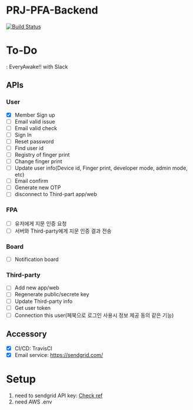 # PRJ-PFA-Backend

[![Build Status](https://travis-ci.com/everyawake/PRJ-FPA-Backend.svg?branch=master)](https://travis-ci.com/everyawake/PRJ-FPA-Backend)

# To-Do

: EveryAwake!! with Slack

## APIs

### User

- [x] Member Sign up
- [ ] Email valid issue
- [ ] Email valid check
- [ ] Sign In
- [ ] Reset password
- [ ] Find user id
- [ ] Registry of finger print
- [ ] Change finger print
- [ ] Update user info(Device id, Finger print, developer mode, admin mode, etc)
- [ ] Email confirm
- [ ] Generate new OTP
- [ ] disconnect to Third-part app/web

### FPA

- [ ] 유저에게 지문 인증 요청
- [ ] 서버와 Third-party에게 지문 인증 결과 전송

### Board

- [ ] Notification board

### Third-party

- [ ] Add new app/web
- [ ] Regenerate public/secrete key
- [ ] Update Third-party info
- [ ] Get user token
- [ ] Connection this user(페북으로 로그인 사용시 정보 제공 동의 같은 기능)

## Accessory

- [x] CI/CD: TravisCI
- [x] Email service: https://sendgrid.com/

# Setup

1. need to sendgrid API key: [Check ref](https://app.sendgrid.com/guide/integrate/langs/nodejs)
2. need AWS .env
